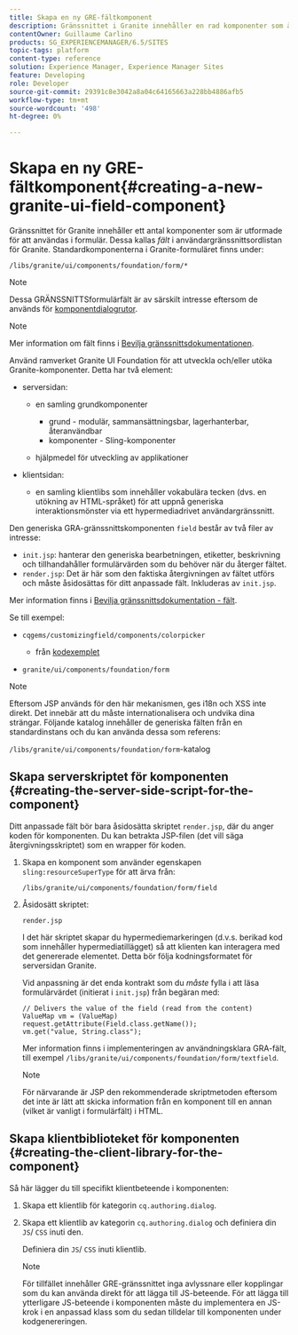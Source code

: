 ```yaml
---
title: Skapa en ny GRE-fältkomponent
description: Gränssnittet i Granite innehåller en rad komponenter som är utformade för att användas i formulär, så kallade fält
contentOwner: Guillaume Carlino
products: SG_EXPERIENCEMANAGER/6.5/SITES
topic-tags: platform
content-type: reference
solution: Experience Manager, Experience Manager Sites
feature: Developing
role: Developer
source-git-commit: 29391c8e3042a8a04c64165663a228bb4886afb5
workflow-type: tm+mt
source-wordcount: '498'
ht-degree: 0%

---
```


# Skapa en ny GRE-fältkomponent{#creating-a-new-granite-ui-field-component}

Gränssnittet för Granite innehåller ett antal komponenter som är utformade för att användas i formulär. Dessa kallas *fält* i användargränssnittsordlistan för Granite. Standardkomponenterna i Granite-formuläret finns under:

`/libs/granite/ui/components/foundation/form/*`

>[!NOTE]
>
>Dessa GRÄNSSNITTSformulärfält är av särskilt intresse eftersom de används för [komponentdialogrutor](/help/sites-developing/developing-components.md).

>[!NOTE]
>
>Mer information om fält finns i [Bevilja gränssnittsdokumentationen](https://developer.adobe.com/experience-manager/reference-materials/6-5/granite-ui/api/jcr_root/libs/granite/ui/index.html).

Använd ramverket Granite UI Foundation för att utveckla och/eller utöka Granite-komponenter. Detta har två element:

* serversidan:

   * en samling grundkomponenter

      * grund - modulär, sammansättningsbar, lagerhanterbar, återanvändbar
      * komponenter - Sling-komponenter

   * hjälpmedel för utveckling av applikationer

* klientsidan:

   * en samling klientlibs som innehåller vokabulära tecken (dvs. en utökning av HTML-språket) för att uppnå generiska interaktionsmönster via ett hypermediadrivet användargränssnitt.

Den generiska GRA-gränssnittskomponenten `field` består av två filer av intresse:

* `init.jsp`: hanterar den generiska bearbetningen, etiketter, beskrivning och tillhandahåller formulärvärden som du behöver när du återger fältet.
* `render.jsp`: Det är här som den faktiska återgivningen av fältet utförs och måste åsidosättas för ditt anpassade fält. Inkluderas av `init.jsp`.

Mer information finns i [Bevilja gränssnittsdokumentation - fält](https://developer.adobe.com/experience-manager/reference-materials/6-5/granite-ui/api/jcr_root/libs/granite/ui/components/foundation/form/field/index.html).

Se till exempel:

* `cqgems/customizingfield/components/colorpicker`

   * från [kodexemplet](/help/sites-developing/developing-components-samples.md#code-sample-how-to-customize-dialog-fields)

* `granite/ui/components/foundation/form`

>[!NOTE]
>
>Eftersom JSP används för den här mekanismen, ges i18n och XSS inte direkt. Det innebär att du måste internationalisera och undvika dina strängar. Följande katalog innehåller de generiska fälten från en standardinstans och du kan använda dessa som referens:
>
>`/libs/granite/ui/components/foundation/form`-katalog

## Skapa serverskriptet för komponenten {#creating-the-server-side-script-for-the-component}

Ditt anpassade fält bör bara åsidosätta skriptet `render.jsp`, där du anger koden för komponenten. Du kan betrakta JSP-filen (det vill säga återgivningsskriptet) som en wrapper för koden.

1. Skapa en komponent som använder egenskapen `sling:resourceSuperType` för att ärva från:

   `/libs/granite/ui/components/foundation/form/field`

1. Åsidosätt skriptet:

   `render.jsp`

   I det här skriptet skapar du hypermediemarkeringen (d.v.s. berikad kod som innehåller hypermediatillägget) så att klienten kan interagera med det genererade elementet. Detta bör följa kodningsformatet för serversidan Granite.

   Vid anpassning är det enda kontrakt som du *måste* fylla i att läsa formulärvärdet (initierat i `init.jsp`) från begäran med:

   ```
   // Delivers the value of the field (read from the content)
   ValueMap vm = (ValueMap) request.getAttribute(Field.class.getName());
   vm.get("value, String.class");
   ```

   Mer information finns i implementeringen av användningsklara GRA-fält, till exempel `/libs/granite/ui/components/foundation/form/textfield`.

   >[!NOTE]
   >
   >För närvarande är JSP den rekommenderade skriptmetoden eftersom det inte är lätt att skicka information från en komponent till en annan (vilket är vanligt i formulärfält) i HTML.

## Skapa klientbiblioteket för komponenten {#creating-the-client-library-for-the-component}

Så här lägger du till specifikt klientbeteende i komponenten:

1. Skapa ett klientlib för kategorin `cq.authoring.dialog`.
1. Skapa ett klientlib av kategorin `cq.authoring.dialog` och definiera din `JS`/ `CSS` inuti den.

   Definiera din `JS`/ `CSS` inuti klientlib.

   >[!NOTE]
   >
   >För tillfället innehåller GRE-gränssnittet inga avlyssnare eller kopplingar som du kan använda direkt för att lägga till JS-beteende. För att lägga till ytterligare JS-beteende i komponenten måste du implementera en JS-krok i en anpassad klass som du sedan tilldelar till komponenten under kodgenereringen.
